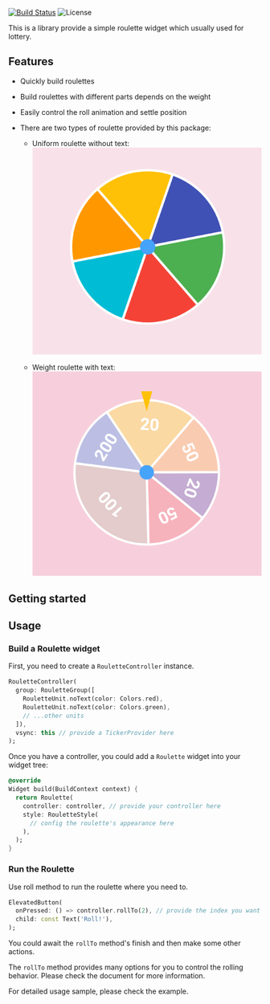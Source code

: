 [![Build Status](https://img.shields.io/endpoint.svg?url=https%3A%2F%2Factions-badge.atrox.dev%2Fdo9core%2Froulette%2Fbadge%3Fref%3Dmain&style=flat)](https://actions-badge.atrox.dev/do9core/roulette/goto?ref=main)
![License](https://img.shields.io/github/license/do9core/roulette)

This is a library provide a simple roulette widget which usually used for lottery.

## Features

* Quickly build roulettes
* Build roulettes with different parts depends on the weight
* Easily control the roll animation and settle position
* There are two types of roulette provided by this package:

  * Uniform roulette without text:
    ![Uniform with no text](README.assets/uniform_no_text.png)

  * Weight roulette with text:
    ![Weight based with text](README.assets/weight_based_with_text.png)

## Getting started

## Usage

### Build a Roulette widget

First, you need to create a `RouletteController` instance.

```dart
RouletteController(
  group: RouletteGroup([
    RouletteUnit.noText(color: Colors.red),
    RouletteUnit.noText(color: Colors.green),
    // ...other units
  ]),
  vsync: this // provide a TickerProvider here
);
```

Once you have a controller, you could add a `Roulette` widget into your widget tree:

```dart
@override
Widget build(BuildContext context) {
  return Roulette(
    controller: controller, // provide your controller here
    style: RouletteStyle(
      // config the roulette's appearance here
    ),
  );
}
```

### Run the Roulette

Use roll method to run the roulette where you need to.

```dart
ElevatedButton(
  onPressed: () => controller.rollTo(2), // provide the index you want to settle
  child: const Text('Roll!'),
);
```

You could await the `rollTo` method's finish and then make some other actions.

The `rollTo` method provides many options for you to control the rolling behavior. Please check the document for more information.

For detailed usage sample, please check the example.
